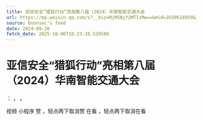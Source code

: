 ```yaml
---
title: 亚信安全“猎狐行动”亮相第八届（2024）华南智能交通大会
url: https://mp.weixin.qq.com/s?__biz=MjM5NjY2MTIzMw==&mid=2650618959&idx=2&sn=e0f2e76a98868f9c59ab4bf550b10c77
source: Doonsec's feed
date: 2024-09-20
fetch_date: 2025-10-06T18:23:38.528586
---
```


# 亚信安全“猎狐行动”亮相第八届（2024）华南智能交通大会

：
，
。

视频
小程序
赞
，轻点两下取消赞
在看
，轻点两下取消在看